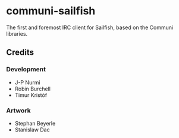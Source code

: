 communi-sailfish
================

The first and foremost IRC client for Sailfish, based on the Communi libraries.

Credits
-------

### Development

* J-P Nurmi
* Robin Burchell
* Timur Kristóf

### Artwork

* Stephan Beyerle
* Stanislaw Dac
